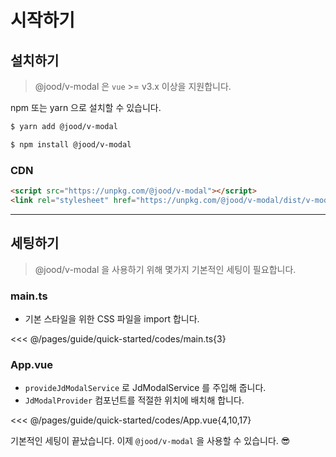 # 시작하기

## 설치하기

> @jood/v-modal 은 `vue` >= v3.x 이상을 지원합니다.

npm 또는 yarn 으로 설치할 수 있습니다.

```bash
$ yarn add @jood/v-modal
```

```bash
$ npm install @jood/v-modal
```

### CDN

```html
<script src="https://unpkg.com/@jood/v-modal"></script>
<link rel="stylesheet" href="https://unpkg.com/@jood/v-modal/dist/v-modal.css" />
```

***

## 세팅하기

> @jood/v-modal 을 사용하기 위해 몇가지 기본적인 세팅이 필요합니다.

### main.ts

- 기본 스타일을 위한 CSS 파일을 import 합니다.

<<< @/pages/guide/quick-started/codes/main.ts{3}

### App.vue

- `provideJdModalService` 로 JdModalService 를 주입해 줍니다.
- `JdModalProvider` 컴포넌트를 적절한 위치에 배치해 합니다.

<<< @/pages/guide/quick-started/codes/App.vue{4,10,17}

기본적인 세팅이 끝났습니다. 이제 `@jood/v-modal` 을 사용할 수 있습니다. 😎